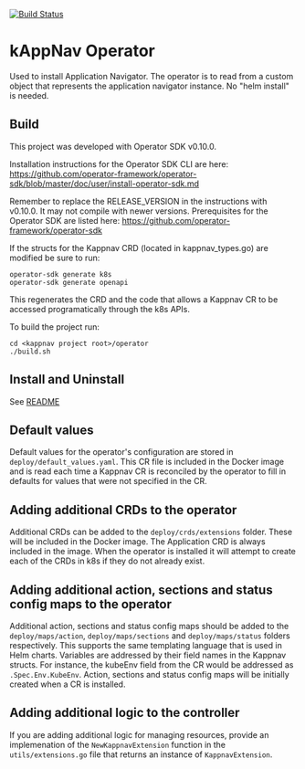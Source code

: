 [![Build Status](https://travis-ci.com/kappnav/ui.svg?branch=master)](https://travis-ci.com/kappnav/operator)

# kAppNav Operator

Used to install Application Navigator. The operator is to read from a custom object that represents the application navigator instance. No "helm install" is needed.

## Build

This project was developed with Operator SDK v0.10.0.

Installation instructions for the Operator SDK CLI are here:
https://github.com/operator-framework/operator-sdk/blob/master/doc/user/install-operator-sdk.md

Remember to replace the RELEASE_VERSION in the instructions with v0.10.0. It may not compile with newer versions.
Prerequisites for the Operator SDK are listed here: https://github.com/operator-framework/operator-sdk

If the structs for the Kappnav CRD (located in kappnav_types.go) are modified be sure to run:

```
operator-sdk generate k8s
operator-sdk generate openapi
```

This regenerates the CRD and the code that allows a Kappnav CR to be accessed programatically through the k8s APIs.

To build the project run:

```
cd <kappnav project root>/operator 
./build.sh
```

## Install and Uninstall

See [README](https://github.com/kappnav/README#install)

## Default values

Default values for the operator's configuration are stored in `deploy/default_values.yaml`. This CR file is included in the Docker image and is read each time a Kappnav CR is reconciled by the operator to fill in defaults for values that were not specified in the CR.

## Adding additional CRDs to the operator

Additional CRDs can be added to the `deploy/crds/extensions` folder. These will be included in the Docker image. The Application CRD is always included in the image. When the operator is installed it will attempt to create each of the CRDs in k8s if they do not already exist.

## Adding additional action, sections and status config maps to the operator

Additional action, sections and status config maps should be added to the `deploy/maps/action`, `deploy/maps/sections` and `deploy/maps/status` folders respectively. This supports the same templating language that is used in Helm charts. Variables are addressed by their field names in the Kappnav structs. For instance, the kubeEnv field from the CR would be addressed as `.Spec.Env.KubeEnv`. Action, sections and status config maps will be initially created when a CR is installed.

## Adding additional logic to the controller

If you are adding additional logic for managing resources, provide an implemenation of the `NewKappnavExtension` function in the `utils/extensions.go` file that returns an instance of `KappnavExtension`.

